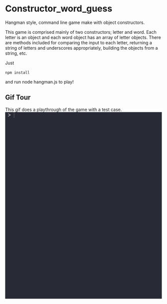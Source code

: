 # Constructor_word_guess
Hangman style, command line game make with object constructors.

This game is comprised mainly of two constructors; letter and word. Each letter is an object and each word object has an array of letter objects. There are methods included for comparing the input to each letter, returning a string of letters and underscores appropriately, building the objects from a string, etc.

Just 
```
npm install
```
and run node hangman.js to play!


## Gif Tour
This gif does a playthrough of the game with a test case.  
<img src="Hangman_Demo.gif" height="600"/>

